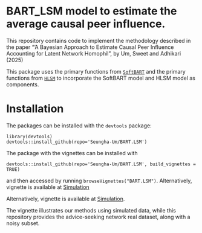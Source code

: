 # BART\_LSM model to estimate the average causal peer influence.

This repository contains code to implement the methodology described in
the paper “’A Bayesian Approach to Estimate Causal Peer Influence
Accounting for Latent Network Homophil”, by Um, Sweet and Adhikari
(2025)

This package uses the primary functions from
[`SoftBART`](https://github.com/theodds/SoftBART) and the primary
functions from [`HLSM`](https://github.com/cran/HLSM) to incorporate the
SoftBART model and HLSM model as components.

# Installation

The packages can be installed with the `devtools` package:

    library(devtools) 
    devtools::install_github(repo='Seungha-Um/BART.LSM') 

The package with the vignettes can be installed with

    devtools::install_github(repo='Seungha-Um/BART.LSM', build_vignettes = TRUE) 

and then accessed by running `browseVignettes("BART.LSM")`.
Alternatively, vignette is available at
[Simulation](https://rpubs.com/sheom0808/981711)

Alternatively, vignette is available at
[Simulation](https://rpubs.com/sheom0808/946709).

The vignette illustrates our methods using simulated data, while this
repository provides the advice-seeking network real dataset, along with
a noisy subset.
